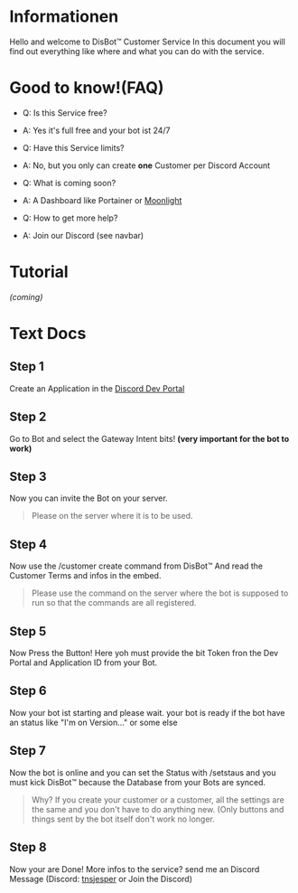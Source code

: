 
# Informationen

Hello and welcome to DisBot™ Customer Service 
In this document you will find out everything like where and what you can do with the service. 

# Good to know!(FAQ)

- Q: Is this Service free?
- A: Yes it's full free and your bot ist 24/7

- Q: Have this Service limits?
- A: No, but you only can create **one** Customer per Discord Account

- Q: What is coming soon?
- A: A Dashboard like Portainer or [Moonlight](https://moonlightpanel.xyz)

- Q: How to get more help?
+ A: Join our Discord (see navbar)

# Tutorial

*(coming)*

# Text Docs

## Step 1

Create an Application in the [Discord Dev Portal](https://discord.dev)

## Step 2 

Go to Bot and select the Gateway Intent bits! **(very important for the bot to work)**

## Step 3 

Now you can invite the Bot on your server.
> Please on the server where it is to be used.

## Step 4

Now use the /customer create command from DisBot™ 
And read the Customer Terms and infos in the embed. 

> Please use the command on the server where the bot is supposed to run so that the commands are all registered.


## Step 5 

Now Press the Button! Here yoh must provide the bit Token fron the Dev Portal and Application ID from your Bot. 

## Step 6 

Now your bot ist starting and please wait. 
your bot is ready if the bot have an status like
"I'm on Version..." or some else

## Step 7

Now the bot is online and you can set the Status with /setstaus and you must kick DisBot™ because the Database from your Bots are synced. 
> Why? If you create your customer or a customer, all the settings are the same and you don't have to do anything new. (Only buttons and things sent by the bot itself don't work no longer.

## Step 8

Now your are Done! More infos to the service?
send me an Discord Message (Discord: [tnsjesper](https://tnsjesper.xyz) or Join the Discord) 


